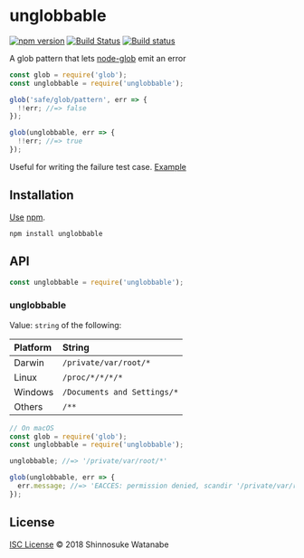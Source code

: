 # unglobbable

[![npm version](https://img.shields.io/npm/v/unglobbable.svg)](https://www.npmjs.com/package/unglobbable)
[![Build Status](https://travis-ci.org/shinnn/unglobbable.svg?branch=master)](https://travis-ci.org/shinnn/unglobbable)
[![Build status](https://ci.appveyor.com/api/projects/status/c0m0dun37maxu9yj/branch/master?svg=true)](https://ci.appveyor.com/project/ShinnosukeWatanabe/unglobbable/branch/master)

A glob pattern that lets [node-glob](https://github.com/isaacs/node-glob) emit an error

```javascript
const glob = require('glob');
const unglobbable = require('unglobbable');

glob('safe/glob/pattern', err => {
  !!err; //=> false
});

glob(unglobbable, err => {
  !!err; //=> true
});
```

Useful for writing the failure test case. [Example](https://github.com/shinnn/glob-observable/blob/084a9ece8437d84fbeb9d1a5c758f20a86c44306/test.js#L126)

## Installation

[Use](https://docs.npmjs.com/cli/install) [npm](https://docs.npmjs.com/getting-started/what-is-npm).

```
npm install unglobbable
```

## API

```javascript
const unglobbable = require('unglobbable');
```

### unglobbable

Value: `string` of the following:

| Platform | String                      |
|:---------|:----------------------------|
| Darwin   | `/private/var/root/*`       |
| Linux    | `/proc/*/*/*/*`             |
| Windows  | `/Documents and Settings/*` |
| Others   | `/**`                       |

```javascript
// On macOS
const glob = require('glob');
const unglobbable = require('unglobbable');

unglobbable; //=> '/private/var/root/*'

glob(unglobbable, err => {
  err.message; //=> 'EACCES: permission denied, scandir '/private/var/root''
});
```

## License

[ISC License](./LICENSE) © 2018 Shinnosuke Watanabe
